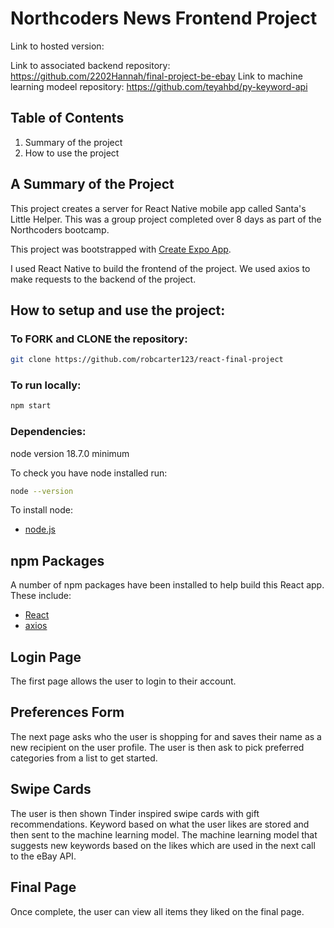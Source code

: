 # Northcoders News Frontend Project

Link to hosted version:

Link to associated backend repository: https://github.com/2202Hannah/final-project-be-ebay
Link to machine learning modeel repository: https://github.com/teyahbd/py-keyword-api

## Table of Contents

1. Summary of the project
2. How to use the project

## A Summary of the Project

This project creates a server for React Native mobile app called Santa's Little Helper. This was a group project completed over 8 days as part of the Northcoders bootcamp.

This project was bootstrapped with [Create Expo App](https://reactnative.dev/docs/environment-setup).

I used React Native to build the frontend of the project. We used axios to make requests to the backend of the project.

## How to setup and use the project:

### To FORK and CLONE the repository:

```bash dark
git clone https://github.com/robcarter123/react-final-project
```

### To run locally:

```bash dark
npm start
```

### Dependencies:

node version 18.7.0 minimum

To check you have node installed run:

```bash dark
node --version
```

To install node:

- [node.js](https://nodejs.org/en/download/package-manager/)

## npm Packages

A number of npm packages have been installed to help build this React app. These include:

- [React](https://reactjs.org)
- [axios](https://www.npmjs.com/package/axios)

## Login Page

The first page allows the user to login to their account.

## Preferences Form

The next page asks who the user is shopping for and saves their name as a new recipient on the user profile. The user is then ask to pick preferred categories from a list to get started.

## Swipe Cards

The user is then shown Tinder inspired swipe cards with gift recommendations. Keyword based on what the user likes are stored and then sent to the machine learning model. The machine learning model that suggests new keywords based on the likes which are used in the next call to the eBay API.

## Final Page

Once complete, the user can view all items they liked on the final page.
